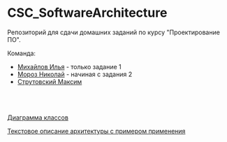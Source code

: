 # CSC_SoftwareArchitecture

Репозиторий для сдачи домашних заданий по курсу "Проектирование ПО".

Команда:
- [Михайлов Илья](https://my.compscicenter.ru/users/5622/) - только задание 1
- [Мороз Николай](https://my.compscicenter.ru/users/11590/) - начиная с задания 2
- [Струтовский Максим](https://my.compscicenter.ru/users/7252/)

<br/><br/><br/>
[Диаграмма классов](hw1/hw01-diagram-final.pdf)

[Текстовое описание архитектуры с примером применения](hw1/hw01-description.md)
